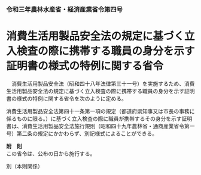 ### 令和三年農林水産省・経済産業省令第四号  
# 消費生活用製品安全法の規定に基づく立入検査の際に携帯する職員の身分を示す証明書の様式の特例に関する省令  
　消費生活用製品安全法（昭和四十八年法律第三十一号）を実施するため、消費生活用製品安全法の規定に基づく立入検査の際に携帯する職員の身分を示す証明書の様式の特例に関する省令を次のように定める。  
  
消費生活用製品安全法第四十一条第一項の規定（都道府県知事又は市長の事務に係るものに限る。）に基づく立入検査の際に職員が携帯するその身分を示す証明書は、消費生活用製品安全法施行規則（昭和四十九年農林省・通商産業省令第一号）第二条の規定にかかわらず、別記様式によることができる。  
  
**附　則**  
この省令は、公布の日から施行する。  
  
別（本則関係）  

          
        